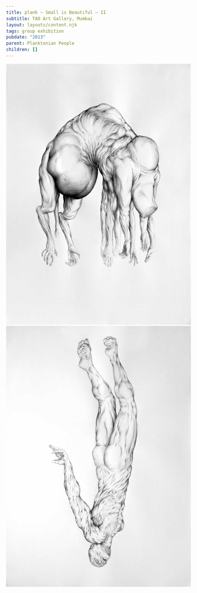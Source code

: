 ```yaml
---
title: plank ~ Small is Beautiful – II
subtitle: TAO Art Gallery, Mumbai
layout: layouts/content.njk
tags: group exhibition
pubdate: "2013"
parent: Planktonian People
children: []
---
```

![Planktonian People I, 2013, ink on paper, 16.5(h) x 23.25(w) inches](/static/img-d/ali-akbar-mehta-planktonian-people-ii-2013-ink-on-paper-16.5-h-x-23.25-w-inches.jpg)
![Planktonian People II, 2013, ink on paper, 16.5(h) x 23.25(w) inches](/static/img-d/ali-akbar-mehta-planktonian-people-i-2013-ink-on-paper-16.5-h-x-23.25-w-inches.jpg)

